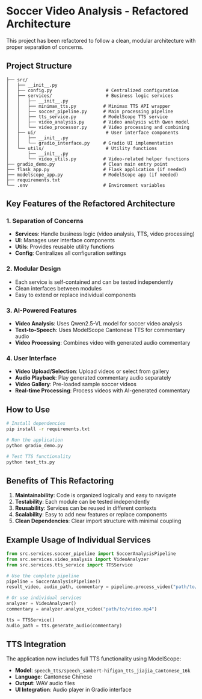 # Soccer Video Analysis - Refactored Architecture

This project has been refactored to follow a clean, modular architecture with proper separation of concerns.

## Project Structure

```
├── src/
│   ├── __init__.py
│   ├── config.py                    # Centralized configuration
│   ├── services/                    # Business logic services
│   │   ├── __init__.py
│   │   ├── minimax_tts.py          # Minimax TTS API wrapper
│   │   ├── soccer_pipeline.py      # Main processing pipeline
│   │   ├── tts_service.py          # ModelScope TTS service
│   │   ├── video_analysis.py       # Video analysis with Qwen model
│   │   └── video_processor.py      # Video processing and combining
│   ├── ui/                          # User interface components
│   │   ├── __init__.py
│   │   └── gradio_interface.py     # Gradio UI implementation
│   └── utils/                       # Utility functions
│       ├── __init__.py
│       └── video_utils.py          # Video-related helper functions
├── gradio_demo.py                  # Clean main entry point
├── flask_app.py                    # Flask application (if needed)
├── modelscope_app.py               # ModelScope app (if needed)
├── requirements.txt
└── .env                            # Environment variables
```

## Key Features of the Refactored Architecture

### 1. **Separation of Concerns**
- **Services**: Handle business logic (video analysis, TTS, video processing)
- **UI**: Manages user interface components
- **Utils**: Provides reusable utility functions
- **Config**: Centralizes all configuration settings

### 2. **Modular Design**
- Each service is self-contained and can be tested independently
- Clean interfaces between modules
- Easy to extend or replace individual components

### 3. **AI-Powered Features**
- **Video Analysis**: Uses Qwen2.5-VL model for soccer video analysis
- **Text-to-Speech**: Uses ModelScope Cantonese TTS for commentary audio
- **Video Processing**: Combines video with generated audio commentary

### 4. **User Interface**
- **Video Upload/Selection**: Upload videos or select from gallery
- **Audio Playback**: Play generated commentary audio separately
- **Video Gallery**: Pre-loaded sample soccer videos
- **Real-time Processing**: Process videos with AI-generated commentary

## How to Use

```bash
# Install dependencies
pip install -r requirements.txt

# Run the application
python gradio_demo.py

# Test TTS functionality
python test_tts.py
```

## Benefits of This Refactoring

1. **Maintainability**: Code is organized logically and easy to navigate
2. **Testability**: Each module can be tested independently
3. **Reusability**: Services can be reused in different contexts
4. **Scalability**: Easy to add new features or replace components
5. **Clean Dependencies**: Clear import structure with minimal coupling

## Example Usage of Individual Services

```python
from src.services.soccer_pipeline import SoccerAnalysisPipeline
from src.services.video_analysis import VideoAnalyzer
from src.services.tts_service import TTSService

# Use the complete pipeline
pipeline = SoccerAnalysisPipeline()
result_video, audio_path, commentary = pipeline.process_video("path/to/video.mp4")

# Or use individual services
analyzer = VideoAnalyzer()
commentary = analyzer.analyze_video("path/to/video.mp4")

tts = TTSService()
audio_path = tts.generate_audio(commentary)
```

## TTS Integration

The application now includes full TTS functionality using ModelScope:
- **Model**: `speech_tts/speech_sambert-hifigan_tts_jiajia_Cantonese_16k`
- **Language**: Cantonese Chinese
- **Output**: WAV audio files
- **UI Integration**: Audio player in Gradio interface 